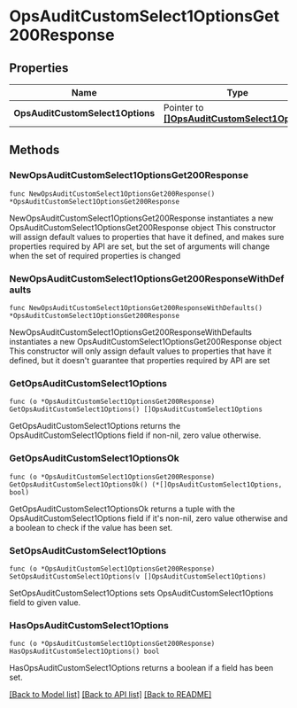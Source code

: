 # OpsAuditCustomSelect1OptionsGet200Response

## Properties

Name | Type | Description | Notes
------------ | ------------- | ------------- | -------------
**OpsAuditCustomSelect1Options** | Pointer to [**[]OpsAuditCustomSelect1Options**](OpsAuditCustomSelect1Options.md) |  | [optional] 

## Methods

### NewOpsAuditCustomSelect1OptionsGet200Response

`func NewOpsAuditCustomSelect1OptionsGet200Response() *OpsAuditCustomSelect1OptionsGet200Response`

NewOpsAuditCustomSelect1OptionsGet200Response instantiates a new OpsAuditCustomSelect1OptionsGet200Response object
This constructor will assign default values to properties that have it defined,
and makes sure properties required by API are set, but the set of arguments
will change when the set of required properties is changed

### NewOpsAuditCustomSelect1OptionsGet200ResponseWithDefaults

`func NewOpsAuditCustomSelect1OptionsGet200ResponseWithDefaults() *OpsAuditCustomSelect1OptionsGet200Response`

NewOpsAuditCustomSelect1OptionsGet200ResponseWithDefaults instantiates a new OpsAuditCustomSelect1OptionsGet200Response object
This constructor will only assign default values to properties that have it defined,
but it doesn't guarantee that properties required by API are set

### GetOpsAuditCustomSelect1Options

`func (o *OpsAuditCustomSelect1OptionsGet200Response) GetOpsAuditCustomSelect1Options() []OpsAuditCustomSelect1Options`

GetOpsAuditCustomSelect1Options returns the OpsAuditCustomSelect1Options field if non-nil, zero value otherwise.

### GetOpsAuditCustomSelect1OptionsOk

`func (o *OpsAuditCustomSelect1OptionsGet200Response) GetOpsAuditCustomSelect1OptionsOk() (*[]OpsAuditCustomSelect1Options, bool)`

GetOpsAuditCustomSelect1OptionsOk returns a tuple with the OpsAuditCustomSelect1Options field if it's non-nil, zero value otherwise
and a boolean to check if the value has been set.

### SetOpsAuditCustomSelect1Options

`func (o *OpsAuditCustomSelect1OptionsGet200Response) SetOpsAuditCustomSelect1Options(v []OpsAuditCustomSelect1Options)`

SetOpsAuditCustomSelect1Options sets OpsAuditCustomSelect1Options field to given value.

### HasOpsAuditCustomSelect1Options

`func (o *OpsAuditCustomSelect1OptionsGet200Response) HasOpsAuditCustomSelect1Options() bool`

HasOpsAuditCustomSelect1Options returns a boolean if a field has been set.


[[Back to Model list]](../README.md#documentation-for-models) [[Back to API list]](../README.md#documentation-for-api-endpoints) [[Back to README]](../README.md)


